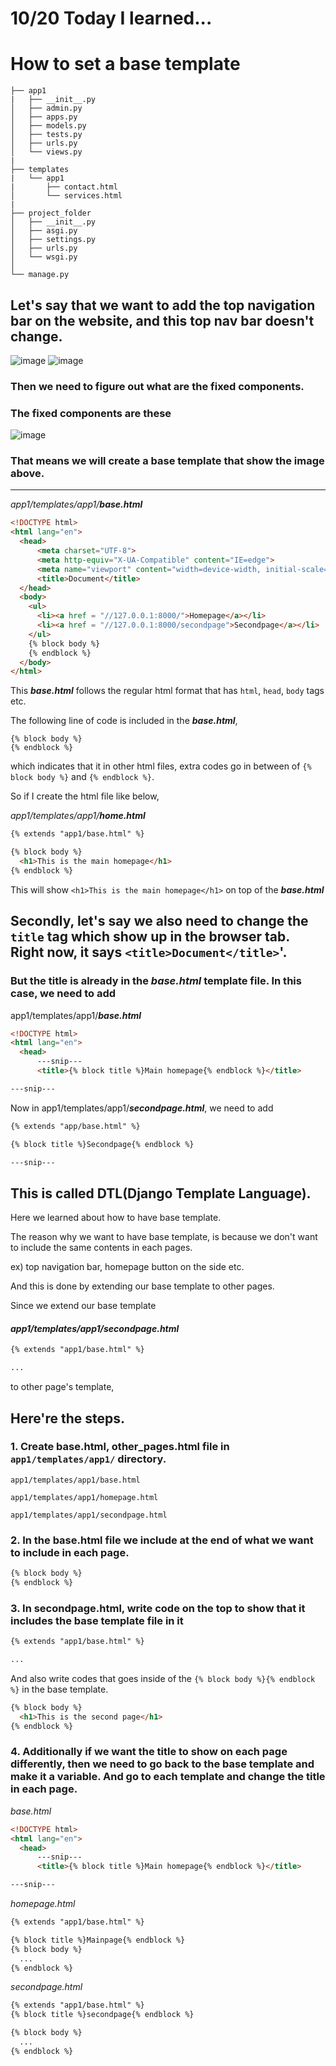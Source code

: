 # 10/20 Today I learned...

# How to set a base template

``` 
├── app1
|   ├── __init__.py
│   ├── admin.py
│   ├── apps.py
│   ├── models.py
│   ├── tests.py
│   ├── urls.py
│   └── views.py
|
├── templates
|   └── app1
|       ├── contact.html   
│       └── services.html
|
├── project_folder
│   ├── __init__.py
│   ├── asgi.py
│   ├── settings.py
│   ├── urls.py
│   └── wsgi.py
│
└── manage.py
```
## Let's say that we want to add the top navigation bar on the website, and this top nav bar doesn't change.
![image](https://user-images.githubusercontent.com/96529477/197031582-e40ac36b-68c4-424f-ae2d-8919fd347ccd.png)
![image](https://user-images.githubusercontent.com/96529477/197031623-32a31711-a91d-484e-9dc2-89ad5d41dec8.png)

### Then we need to figure out what are the fixed components.

### The fixed components are these

![image](https://user-images.githubusercontent.com/96529477/197031888-c69ca0fa-e3e9-427d-bae9-7aa1d3a7f590.png)

### That means we will create a base template that show the image above.

---


<em>app1/templates/app1/<strong>base.html</strong></em>

```html
<!DOCTYPE html>
<html lang="en">
  <head>
      <meta charset="UTF-8">
      <meta http-equiv="X-UA-Compatible" content="IE=edge">
      <meta name="viewport" content="width=device-width, initial-scale=1.0">
      <title>Document</title>
  </head>
  <body>
    <ul>
      <li><a href = "//127.0.0.1:8000/">Homepage</a></li>
      <li><a href = "//127.0.0.1:8000/secondpage">Secondpage</a></li>
    </ul>
    {% block body %}
    {% endblock %}
  </body>
</html>
```

This <em><strong>base.html</strong></em> follows the regular html format that has `html`, `head`, `body` tags etc.

The following line of code is included in the <em><strong>base.html</strong></em>,

```
{% block body %}
{% endblock %}
```

which indicates that it in other html files, extra codes go in between of `{% block body %}` and `{% endblock %}`.

So if I create the html file like below,

<em>app1/templates/app1/<strong>home.html</strong></em>
```html
{% extends "app1/base.html" %}

{% block body %}
  <h1>This is the main homepage</h1>
{% endblock %}
```

This will show `<h1>This is the main homepage</h1>` on top of the <em><strong>base.html</strong></em>

## Secondly, let's say we also need to change the `title` tag which show up in the browser tab. Right now, it says `<title>Document</title>`'.

### But the title is already in the <em><strong>base.html</strong></em> template file. In this case, we need to add 

app1/templates/app1/<em><strong>base.html</strong></em>

```html
<!DOCTYPE html>
<html lang="en">
  <head>
      ---snip---
      <title>{% block title %}Main homepage{% endblock %}</title>

---snip---
```

Now in app1/templates/app1/<em><strong>secondpage.html</strong></em>, we need to add

```html
{% extends "app/base.html" %}

{% block title %}Secondpage{% endblock %}

---snip---
```

## This is called DTL(Django Template Language).

Here we learned about how to have base template.

The reason why we want to have base template, is because we don't want to include the same contents in each pages.

ex) top navigation bar, homepage button on the side etc.

And this is done by extending our base template to other pages.

Since we extend our base template

#### <em>app1/templates/app1/secondpage.html</em>
```html
{% extends "app1/base.html" %}

...
```

to other page's template,

## Here're the steps.

### 1. Create base.html, other_pages.html file in `app1/templates/app1/` directory.

`app1/templates/app1/base.html`

`app1/templates/app1/homepage.html`

`app1/templates/app1/secondpage.html`

### 2. In the base.html file we include at the end of what we want to include in each page.
```html
{% block body %}
{% endblock %}
```
### 3. In secondpage.html, write code on the top to show that it includes the base template file in it
```html
{% extends "app1/base.html" %}

...
```
And also write codes that goes inside of the `{% block body %}{% endblock %}` in the base template.
```html
{% block body %}
  <h1>This is the second page</h1>
{% endblock %}
```
### 4. Additionally if we want the title to show on each page differently, then we need to go back to the base template and make it a variable. And go to each template and change the title in each page.
<em>base.html</em>
```html
<!DOCTYPE html>
<html lang="en">
  <head>
      ---snip---
      <title>{% block title %}Main homepage{% endblock %}</title>

---snip---
```

<em>homepage.html</em>
```html
{% extends "app1/base.html" %}

{% block title %}Mainpage{% endblock %}
{% block body %}
  ...
{% endblock %}
```

<em>secondpage.html</em>

```html
{% extends "app1/base.html" %}
{% block title %}secondpage{% endblock %}

{% block body %}
  ...
{% endblock %}

```
